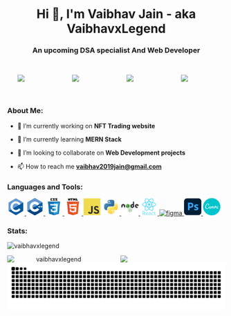 <!-- name -->
<h1 align="center">Hi 👋, I'm Vaibhav Jain - aka VaibhavxLegend</h1>
<h3 align="center">An upcoming DSA specialist And Web Developer </h3>
<br>


<!-- social media links -->
<p align="center" style="display: flex; justify-content: space-around;">
<a href="https://leetcode.com/u//">
<img src="https://img.shields.io/badge/-LeetCode-FFA116?style=for-the-badge&logo=LeetCode&logoColor=white"/></a> &nbsp;&nbsp;&nbsp;&nbsp;
<a href="https://www.linkedin.com/in/vaibhav-jain-dsa-dev-design">
<img src="https://img.shields.io/badge/LinkedIn-0077B5?style=for-the-badge&logo=linkedin&logoColor=white"/></a> &nbsp;&nbsp;&nbsp;&nbsp;
<a href="https://x.com/VaibhavxLegend">
<img src="https://img.shields.io/badge/Twitter-1DA1F2?style=for-the-badge&logo=twitter&logoColor=white"/></a> &nbsp;&nbsp;&nbsp;&nbsp;
<a href="https://www.codechef.com/users/vaibhav_jain_4">
<img src="https://img.shields.io/badge/Codechef-%23B92B27.svg?&style=for-the-badge&logo=Codechef&logoColor=white"></a> &nbsp;&nbsp;&nbsp;&nbsp;
</p>
<br>

<!-- details -->
<h3 align="left">About Me:</h3>
<p>


- 🔭 I’m currently working on **NFT Trading website**

- 🌱 I’m currently learning **MERN Stack**

- 👯 I’m looking to collaborate on **Web Development projects**

- 📫 How to reach me **vaibhav2019jain@gmail.com**
</p>

<!-- languages and tools -->
<h3 align="left">Languages and Tools:</h3>
<p align="left">
<a href="https://www.cprogramming.com/" target="_blank" rel="noreferrer"> 
<img src="https://raw.githubusercontent.com/devicons/devicon/master/icons/c/c-original.svg" alt="c" width="40" height="40"/> </a> 
<a href="https://www.w3schools.com/cpp/" target="_blank" rel="noreferrer"> 
<img src="https://raw.githubusercontent.com/devicons/devicon/master/icons/cplusplus/cplusplus-original.svg" alt="cplusplus" width="40" height="40"/> </a>
<a href="https://www.w3schools.com/css/" target="_blank" rel="noreferrer"> 
<img src="https://raw.githubusercontent.com/devicons/devicon/master/icons/css3/css3-original-wordmark.svg" alt="css3" width="40" height="40"/> </a>
<a href="https://www.w3.org/html/" target="_blank" rel="noreferrer">
<img src="https://raw.githubusercontent.com/devicons/devicon/master/icons/html5/html5-original-wordmark.svg" alt="html5" width="40" height="40"/> </a>
<a href="https://developer.mozilla.org/en-US/docs/Web/JavaScript" target="_blank" rel="noreferrer">
<img src="https://raw.githubusercontent.com/devicons/devicon/master/icons/javascript/javascript-original.svg" alt="javascript" width="40" height="40"/></a>
<a href="https://www.python.org" target="_blank" rel="noreferrer"> 
<img src="https://raw.githubusercontent.com/devicons/devicon/master/icons/python/python-original.svg" alt="python" width="40" height="40"/> </a>
<a href="https://nodejs.org" target="_blank" rel="noreferrer"> 
<img src="https://raw.githubusercontent.com/devicons/devicon/master/icons/nodejs/nodejs-original-wordmark.svg" alt="nodejs" width="40" height="40"/> </a>
<a href="https://reactjs.org/" target="_blank" rel="noreferrer">
<img src="https://raw.githubusercontent.com/devicons/devicon/master/icons/react/react-original-wordmark.svg" alt="react" width="40" height="40"/> </a>
<a href="https://www.figma.com/" target="_blank" rel="noreferrer"> 
<img src="https://www.vectorlogo.zone/logos/figma/figma-icon.svg" alt="figma" width="40" height="40"/> </a>
<a href="https://www.photoshop.com/en" target="_blank" rel="noreferrer">
<img src="https://raw.githubusercontent.com/devicons/devicon/master/icons/photoshop/photoshop-original.svg" alt="photoshop" width="40" height="40"/> </a>
<a href="https://www.canva.com" target="_blank" rel="noreferrer">
<img src="https://raw.githubusercontent.com/devicons/devicon/master/icons/canva/canva-original.svg" alt="canva" width="40" height="40"/> </a>
</p>
<!-- stats -->
<h3 align="left">Stats:</h3>
<p align="left"> <img src="https://komarev.com/ghpvc/?username=vaibhavxlegend&label=Profile%20views&color=0e75b6&style=flat" alt="vaibhavxlegend" /> </p>

<p align="center">
<img align="left" width="44%" src="https://github-readme-stats-git-masterrstaa-rickstaa.vercel.app/api?username=VaibhavxLegend&theme=radical&show_icons=true" alt="vaibhavxlegend"/>
      
<img width="48%" align="right" src="https://github-readme-streak-stats.herokuapp.com/?user=vaibhavxlegend&theme=radical" />
</p>

<picture>
  <source media="(prefers-color-scheme: dark)" srcset="https://raw.githubusercontent.com/Vaibhavxlegend/VaibhavxLegend/output/github-contribution-grid-snake-dark.svg">
  <source media="(prefers-color-scheme: light)" srcset="https://raw.githubusercontent.com/Vaibhavxlegend/VaibhavxLegend/output/github-contribution-grid-snake.svg">
  <img alt="github contribution grid snake animation" src="https://raw.githubusercontent.com/Vaibhavxlegend/VaibhavxLegend/output/github-contribution-grid-snake.svg">
</picture>
